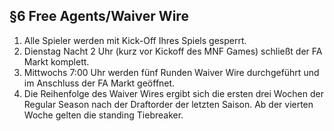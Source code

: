 ## §6 Free Agents/Waiver Wire

1. Alle Spieler werden mit Kick-Off Ihres Spiels gesperrt.
2. Dienstag Nacht 2 Uhr (kurz vor Kickoff des MNF Games) schließt der FA Markt komplett.
3. Mittwochs 7:00 Uhr werden fünf Runden Waiver Wire durchgeführt und im Anschluss der FA Markt geöffnet.
4. Die Reihenfolge des Waiver Wires ergibt sich die ersten drei Wochen der Regular Season nach der Draftorder der letzten Saison. Ab der vierten Woche gelten die standing Tiebreaker.
